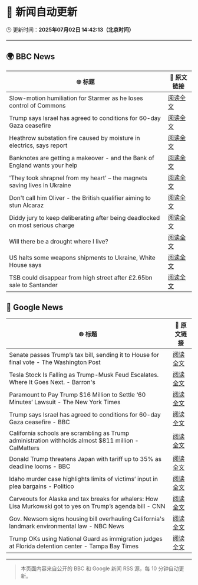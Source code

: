# 🧠 新闻自动更新

🕒 更新时间：**2025年07月02日 14:42:13（北京时间）**

---

## 🌍 BBC News

| 🌐 标题 | 🔗 原文链接 |
|--------|-------------|
| Slow-motion humiliation for Starmer as he loses control of Commons | [阅读全文](https://www.bbc.com/news/articles/czry6gv80mjo) |
| Trump says Israel has agreed to conditions for 60-day Gaza ceasefire | [阅读全文](https://www.bbc.com/news/articles/cgkg4m0133po) |
| Heathrow substation fire caused by moisture in electrics, says report | [阅读全文](https://www.bbc.com/news/articles/cly22eelnxjo) |
| Banknotes are getting a makeover - and the Bank of England wants your help | [阅读全文](https://www.bbc.com/news/articles/cy4nn1d2vzxo) |
| 'They took shrapnel from my heart' – the magnets saving lives in Ukraine | [阅读全文](https://www.bbc.com/news/articles/c1mgdendnv7o) |
| Don't call him Oliver - the British qualifier aiming to stun Alcaraz | [阅读全文](https://www.bbc.com/sport/tennis/articles/cq533p4x7l2o) |
| Diddy jury to keep deliberating after being deadlocked on most serious charge | [阅读全文](https://www.bbc.com/news/articles/c20nn0p9xg2o) |
| Will there be a drought where I live? | [阅读全文](https://www.bbc.com/news/articles/crk661074ejo) |
| US halts some weapons shipments to Ukraine, White House says | [阅读全文](https://www.bbc.com/news/articles/cgk33k204ddo) |
| TSB could disappear from high street after £2.65bn sale to Santander | [阅读全文](https://www.bbc.com/news/articles/cdjxxvg3vpeo) |

## 📰 Google News

| 🌐 标题 | 🔗 原文链接 |
|--------|-------------|
| Senate passes Trump’s tax bill, sending it to House for final vote - The Washington Post | [阅读全文](https://news.google.com/rss/articles/CBMikgFBVV95cUxOb2MwREoybExNbkRuYTU1aU5LcE5HdlM2UzVmS2MydE05OF9ReDllaGxEaXFiaGtVNWV6amQtT25CMlRveW1nV1JQcklWYVJaQ1piVE9yd3ZtZnBQTWlOQ19qRTk2OUduWk5JcXNvWXkySGs0Zk0wQkJFU1JYbW1rZnRwcmhnTXVVXzg1a2t0c19ndw?oc=5) |
| Tesla Stock Is Falling as Trump-Musk Feud Escalates. Where It Goes Next. - Barron's | [阅读全文](https://news.google.com/rss/articles/CBMiekFVX3lxTE4xZThHWEJuLXkza3ByRUpycDVmRlV1bkppNXA2MDhBWU9HUm1LMXNQSVV5WV9vSlFlc0dNd2Z3R0pBRVFWYjktUTJ4T05XclE0Y01zQ0Zjd0llZTRITnJNb1RuQ0VLajJwVGtuYXBQNk9wOXNlNEdsQnpn?oc=5) |
| Paramount to Pay Trump $16 Million to Settle ‘60 Minutes’ Lawsuit - The New York Times | [阅读全文](https://news.google.com/rss/articles/CBMikwFBVV95cUxOc2lWQjE2X3V2X0E0RnJwN0g5aE82dlZDVVIyaFc4UDViX0lqSE90bk1rOFJaQzJjZG1VTTlNMDFrbmhZajlYUktxOHNFeE1UT2ZTQ0dtaVZFc3ZKMkwtOWJhN29PaWx3ZlJ4b3ZmM0JhNVNyREJDUWxiUVZ1X0cyN1RtWUJ6cFNJa3BKRHpDanN3ems?oc=5) |
| Trump says Israel has agreed to conditions for 60-day Gaza ceasefire - BBC | [阅读全文](https://news.google.com/rss/articles/CBMiWkFVX3lxTE12b01YMjhMTXA3ZjgxcTIxVi1USkZOR2hBbnBQdlhmN1lKTEZ0eW5iVWxtQWdUYVlJR3owSGVxa0lyREJfZEh6TlhPU2tWRkJpR19YOWQwc243d9IBX0FVX3lxTE44Qlh0UGlza0g5aV9EekVBRS0wSnBvTEtQUEM4UlJoRjBqNkR2TnN2RzlWSC03czJVYzliSzhFSEVaVlRCZGxkdTRmUWFuMlNVd3J2RUxwSHpmVW5vM1BJ?oc=5) |
| California schools are scrambling as Trump administration withholds almost $811 million - CalMatters | [阅读全文](https://news.google.com/rss/articles/CBMijgFBVV95cUxOUXBhbVdwWS05SEJqRnBjZnN1NEtWbExGX25UM0d6ODdOY3BCUkdDWjQxdUxxMXpJcXBXckM2LWJpT1RyOFBGR20tdHhaZ19rUkx6a05JSnNQanVmcHpOSjFTVHRpQkx0OHdEejVMaHpzU0thb2NCUnhDYjdfX25wRGxjLUotSzFSUkZodkxR?oc=5) |
| Donald Trump threatens Japan with tariff up to 35% as deadline looms - BBC | [阅读全文](https://news.google.com/rss/articles/CBMiWkFVX3lxTFBsTFV2Z00tR3lyZExZX1NtbTI1VGZUY2RWbjRxMXhrbnpqYUQ0eU1pLXJhVS1lTTQ0dFhxR2tjYnJMcElTNlNZSlJBclJRZ2dGMHNCM1h5RHpBUdIBX0FVX3lxTE1hdmFlUlBMbXJTRldWcUNjTzJIcVN2c3J1OFYzdVUwM05KTVpzdGxiQkxxNHl5RnpHUkNrVUg4dFY5dEpGakJPM0k3dnpSUXlZZXFSdU55UEtZRFNDVDJN?oc=5) |
| Idaho murder case highlights limits of victims’ input in plea bargains - Politico | [阅读全文](https://news.google.com/rss/articles/CBMiuwFBVV95cUxOVnhyeGVNSTJ4Y0cwWXVCQVZmTGFwWjRXem9obHl0b09uMkxhVy1lTUd2NFdHbGpGVUdNREFWT21wRkNVOE1rdmNvMmFOYS14M1h1d2FFcmRrN3dZZlkwYVpwWHAtS0xyOS1aR3puZ0FRUGFsdmFxSm9qdGstODJvUWtCdUozUnlGWjBtZTBMeFpHeDNzdFMtY29oYTV3Um5QYUU3cDllVm15Q25xUU5jRTU2ekVlaW4tWDdZ?oc=5) |
| Carveouts for Alaska and tax breaks for whalers: How Lisa Murkowski got to yes on Trump’s agenda bill - CNN | [阅读全文](https://news.google.com/rss/articles/CBMihgFBVV95cUxQRVJuMWVCT1V4S0RubEl1YzA4MlgxSkJSYWl4M0Y5eXBqVUFFai1ITWE3LWlkUmVyWjlqYlJ2Tk80eUFycXZldXVtRE9aVndPQW8wRGl1U1lLSjhHb0tkeE96VTlTMkFfckl3cjdER01ENE1CTGJpTlpURllDaHUxbXF6aDdkUdIBiwFBVV95cUxNQnlleWtHRnlJdHk2aVIwbFYxTWRnMEVsc1hENkE0a3p3THhTS01ubHZhekMwX3lFRUViM29lVVVlc1g2VUs5LXlmdXFudnVaTS1sOXFxcmNMLXdxN0drc3R1V19kZGVZNEVOdjlvWmNMSWNjNHE3Nkxqa01JMEZfajdaYVhFeVhyS2lz?oc=5) |
| Gov. Newsom signs housing bill overhauling California's landmark environmental law - NBC News | [阅读全文](https://news.google.com/rss/articles/CBMitAFBVV95cUxNbWkyYVY1Z2V6Zmg5RGV3ZUo4cDFnWm1kUEF6NGFJOEtEQ3dMOG9LMDZDUUMzdEZxVjVVbkMxTmxNaTdkZ1h3MWZlM1g3SmlPaFhuX2JFYTRaUFAtZHFpQndqNU5PNk5UYnBFWnNaeGNlS3lJRUIxRTNMSWQ3VjZIWHE3TmQ4QVhDUmtjanc5R2JNTjV2U3VkX2VUbmh0TE80R0tJUTZKSE0zV3RUMzZuWWhaemzSAVZBVV95cUxOUGg1REVuRHR6UWRJcnU0WUZZdVpTNTJrVjlyVDJWdjJGdXhrVDE1RjVmc2xLTjVORW93eHRCcVVIUFVWLXFIaE9ENTF3Qzh6OS1kR1dBdw?oc=5) |
| Trump OKs using National Guard as immigration judges at Florida detention center - Tampa Bay Times | [阅读全文](https://news.google.com/rss/articles/CBMiwwFBVV95cUxOTnMxMExOaGRPaG9fZFB4OTd0R25CbThsR0ltblpXdFNFcml5c3FNbW11SkJUclBURzRXZUlmVHEtVTNwbUJpWjFucE43OHBGYjFPcUpmNE5JX2tvV192M0dpUUZvNWw0aXdyVG01RUVyTzIzdW5HSlNLY0hvZ0xrMDZJdXJreVVOWm1WWnJvVjRxLWQwTHFfVU1jTkZiQUtNVXNwTExmQWpzSVczR18wM3hyREtIWHNGY0dLR09tajg2b1U?oc=5) |

---
> 本页面内容来自公开的 BBC 和 Google 新闻 RSS 源，每 10 分钟自动更新。